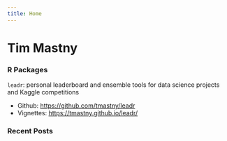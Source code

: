 ```yaml
---
title: Home
---
```


# Tim Mastny

### R Packages

`leadr`: personal leaderboard and ensemble tools for data science projects and Kaggle competitions
  
  - Github: https://github.com/tmastny/leadr
  - Vignettes: https://tmastny.github.io/leadr/

### Recent Posts